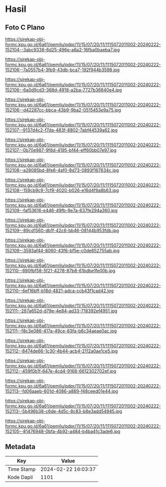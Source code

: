 # Hasil

## Foto C Plano

https://sirekap-obj-formc.kpu.go.id/6a61/pemilu/pdpr/11/15/07/20/11/1115072011002-20240222-152104--3abc9338-6d25-496e-a6a2-16fba0baeba7.jpg

https://sirekap-obj-formc.kpu.go.id/6a61/pemilu/pdpr/11/15/07/20/11/1115072011002-20240222-152106--7a0557b4-3fb9-43db-bca7-192f944b3598.jpg

https://sirekap-obj-formc.kpu.go.id/6a61/pemilu/pdpr/11/15/07/20/11/1115072011002-20240222-152106--6a0d9cd3-368d-4918-a2ba-7727b36840e4.jpg

https://sirekap-obj-formc.kpu.go.id/6a61/pemilu/pdpr/11/15/07/20/11/1115072011002-20240222-152106--d42287cc-bbca-43b9-9ba2-0515453e9a75.jpg

https://sirekap-obj-formc.kpu.go.id/6a61/pemilu/pdpr/11/15/07/20/11/1115072011002-20240222-152107--9137d4c2-f7da-483f-8802-7abf44539a62.jpg

https://sirekap-obj-formc.kpu.go.id/6a61/pemilu/pdpr/11/15/07/20/11/1115072011002-20240222-152107--0b70e987-9f8d-4195-bf44-eff60bb07e97.jpg

https://sirekap-obj-formc.kpu.go.id/6a61/pemilu/pdpr/11/15/07/20/11/1115072011002-20240222-152108--a28085bd-8fe6-4af0-8d73-0893f167634c.jpg

https://sirekap-obj-formc.kpu.go.id/6a61/pemilu/pdpr/11/15/07/20/11/1115072011002-20240222-152108--159cb9c9-7cf9-4020-b026-e16d4f9a8b63.jpg

https://sirekap-obj-formc.kpu.go.id/6a61/pemilu/pdpr/11/15/07/20/11/1115072011002-20240222-152109--faf53616-e446-49fb-9e7a-637fe294a360.jpg

https://sirekap-obj-formc.kpu.go.id/6a61/pemilu/pdpr/11/15/07/20/11/1115072011002-20240222-152109--89cd1560-db1f-42c6-bb46-08144b953fdb.jpg

https://sirekap-obj-formc.kpu.go.id/6a61/pemilu/pdpr/11/15/07/20/11/1115072011002-20240222-152109--3593af44-8060-43f6-bf5e-c0de852755ab.jpg

https://sirekap-obj-formc.kpu.go.id/6a61/pemilu/pdpr/11/15/07/20/11/1115072011002-20240222-152110--690fbf58-5f21-4278-87b8-61bdbe1fe00b.jpg

https://sirekap-obj-formc.kpu.go.id/6a61/pemilu/pdpr/11/15/07/20/11/1115072011002-20240222-152110--6ef16bff-b18d-4821-adca-ccb43f1cad42.jpg

https://sirekap-obj-formc.kpu.go.id/6a61/pemilu/pdpr/11/15/07/20/11/1115072011002-20240222-152111--287a652d-d79e-4e84-ad33-718392ef4951.jpg

https://sirekap-obj-formc.kpu.go.id/6a61/pemilu/pdpr/11/15/07/20/11/1115072011002-20240222-152111--f8c3e086-417a-49ce-83fa-b6c34aeae0ac.jpg

https://sirekap-obj-formc.kpu.go.id/6a61/pemilu/pdpr/11/15/07/20/11/1115072011002-20240222-152112--8474de66-1c30-4b44-acb4-2112a0ae1ce5.jpg

https://sirekap-obj-formc.kpu.go.id/6a61/pemilu/pdpr/11/15/07/20/11/1115072011002-20240222-152112--459f0b1f-647e-4cd4-9168-6612302702ef.jpg

https://sirekap-obj-formc.kpu.go.id/6a61/pemilu/pdpr/11/15/07/20/11/1115072011002-20240222-152113--fd06aaeb-601d-4086-a889-f48ceed01e44.jpg

https://sirekap-obj-formc.kpu.go.id/6a61/pemilu/pdpr/11/15/07/20/11/1115072011002-20240222-152113--5b496b38-c6de-4d5c-8c83-b8e3add54945.jpg

https://sirekap-obj-formc.kpu.go.id/6a61/pemilu/pdpr/11/15/07/20/11/1115072011002-20240222-152105--81476948-0bfa-4b92-a484-b4ba41c3ade6.jpg


## Metadata

| Key        | Value               |
| ---------- | ------------------- |
| Time Stamp | 2024-02-22 16:03:37 |
| Kode Dapil | 1101                |



